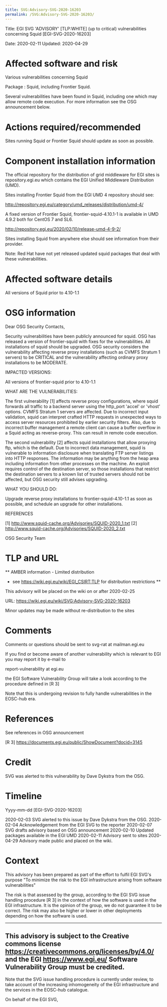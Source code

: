 ```yaml
---
title: SVG:Advisory-SVG-2020-16203
permalink: /SVG:Advisory-SVG-2020-16203/
---
```


Title:       EGI SVG 'ADVISORY' [TLP:WHITE] (up to critical) vulnerabilities concerning Squid [EGI-SVG-2020-16203]

Date:        2020-02-11
Updated:     2020-04-29

Affected software and risk
==========================

Various vulnerabilities concerning Squid

Package : Squid, including Frontier Squid.

Several vulnerabilities have been found in Squid, including one which may allow remote code execution.
For more information see the OSG announcement below.

Actions required/recommended
============================

Sites running Squid or Frontier Squid should update as soon as possible.

Component installation information
==================================

The official repository for the distribution of grid middleware for EGI sites is
repository.egi.eu which contains the EGI Unified Middleware Distribution (UMD).

Sites installing Frontier Squid from the EGI UMD 4 repository should see:

http://repository.egi.eu/category/umd_releases/distribution/umd-4/

A fixed version of Frontier Squid,  frontier-squid-4.10.1-1 is available in UMD 4.9.2  both for CentOS 7 and SL6.

http://repository.egi.eu/2020/02/10/release-umd-4-9-2/

Sites installing Squid from anywhere else should see information from their provider.

Note: Red Hat have not yet released updated squid packages that deal with these vulnerabilities.


Affected software details
=========================

All versions of Squid prior to 4.10-1.1

OSG information
===============

Dear OSG Security Contacts,

Security vulnerabilities have been publicly announced for squid.  OSG has released a version of frontier-squid with fixes for the vulnerabilities.
All installations of squid should be upgraded.  OSG security considers the vulnerability affecting reverse proxy installations (such as CVMFS Stratum 1 servers)
to be CRITICAL and the vulnerability affecting ordinary proxy installations to be MODERATE.

IMPACTED VERSIONS:

All versions of frontier-squid prior to 4.10-1.1

WHAT ARE THE VULNERABILITIES:

The first vulnerability [1] affects reverse proxy configurations, where squid forwards all traffic to a backend server using the http_port 'accel' or 'vhost' options.
CVMFS Stratum 1 servers are affected.  Due to incorrect input validation, squid can interpret crafted HTTP requests in unexpected ways to access server resources
prohibited by earlier security filters. Also, due to incorrect buffer management a remote client can cause a buffer overflow in a Squid acting as reverse-proxy.
This can result in remote code execution.

The second vulnerability [2] affects squid installations that allow proxying ftp, which is the default. Due to incorrect data management, squid is vulnerable
to information disclosure when translating FTP server listings into HTTP responses.  The information may be anything from the heap area including information
from other processes on the machine.  An exploit requires control of the destination server, so those installations that restrict the destination servers to a known
list of trusted servers should not be affected, but OSG security still advises upgrading.

WHAT YOU SHOULD DO:

Upgrade reverse proxy installations to frontier-squid-4.10-1.1 as soon as possible, and schedule an upgrade for other installations.

REFERENCES

[1] http://www.squid-cache.org/Advisories/SQUID-2020_1.txt
[2] http://www.squid-cache.org/Advisories/SQUID-2020_2.txt

OSG Security Team

TLP and URL
===========

** AMBER information - Limited distribution
 - see https://wiki.egi.eu/wiki/EGI_CSIRT:TLP for distribution restrictions **

This advisory will be placed on the wiki on or after 2020-02-25

URL:   https://wiki.egi.eu/wiki/SVG:Advisory-SVG-2020-16203

Minor updates may be made without re-distribution to the sites


Comments
========

Comments or questions should be sent to svg-rat  at  mailman.egi.eu

If you find or become aware of another vulnerability which is relevant to EGI you may report it by e-mail to

report-vulnerability at egi.eu

the EGI Software Vulnerability Group will take a look according to the procedure defined in [R 3]

Note that this is undergoing revision to fully handle vulnerabilities in the EOSC-hub era.


References
==========

See references in OSG announcement


[R 3] https://documents.egi.eu/public/ShowDocument?docid=3145

Credit
======

SVG was alerted to this vulnerability by Dave Dykstra from the OSG.


Timeline
========
Yyyy-mm-dd  [EGI-SVG-2020-16203]

2020-02-03 SVG alerted to this issue by Dave Dykstra from the OSG.
2020-02-04 Acknowledgement from the EGI SVG to the reporter
2020-02-07 SVG drafts advisory based on OSG announcement
2020-02-10 Updated packages available in the EGI UMD
2020-02-11 Advisory sent to sites
2020-04-29 Advisory made public and placed on the wiki.


Context
=======

This advisory has been prepared as part of the effort to fulfil EGI SVG's purpose
"To minimize the risk to the EGI infrastructure arising from software vulnerabilities"

The risk is that assessed by the group, according to the EGI SVG issue handling procedure [R 3]  in the context of how the software is used in the EGI infrastructure.
It is the opinion of the group, we do not guarantee it to be correct. The risk may also be higher or lower in other deployments depending on how the software is used.

-----------------------------
This advisory is subject to the Creative commons license https://creativecommons.org/licenses/by/4.0/ and the EGI https://www.egi.eu/ Software Vulnerability Group must be credited.
-----------------------------

Note that the SVG issue handling procedure is currently under review, to take account of the increasing inhomogeneity of the EGI infrastructure and the services in the EOSC-hub catalogue.

On behalf of the EGI SVG,
